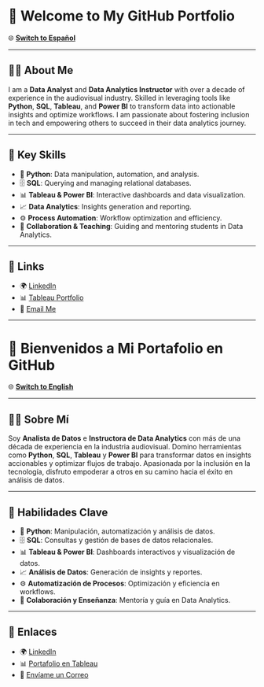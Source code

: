 # 👋 Welcome to My GitHub Portfolio  

🌐 **[Switch to Español](#📖-bienvenidos-a-mi-portafolio-en-github)**  

---

## 🧑‍💻 About Me  
I am a **Data Analyst** and **Data Analytics Instructor** with over a decade of experience in the audiovisual industry. Skilled in leveraging tools like **Python**, **SQL**, **Tableau**, and **Power BI** to transform data into actionable insights and optimize workflows. I am passionate about fostering inclusion in tech and empowering others to succeed in their data analytics journey.  

---

## 🚀 Key Skills  
- 🐍 **Python**: Data manipulation, automation, and analysis.  
- 🗄️ **SQL**: Querying and managing relational databases.  
- 📊 **Tableau & Power BI**: Interactive dashboards and data visualization.  
- 📈 **Data Analytics**: Insights generation and reporting.  
- ⚙️ **Process Automation**: Workflow optimization and efficiency.  
- 🤝 **Collaboration & Teaching**: Guiding and mentoring students in Data Analytics.  

---

## 🔗 Links  
- 🌍 [LinkedIn](https://www.linkedin.com/in/mairapitelli)  
- 📊 [Tableau Portfolio](https://public.tableau.com/app/profile/ma.ra.pitelli/vizzes)  
- 📧 [Email Me](mailto:mairapitelli@hotmail.com)  

---

# 📖 Bienvenidos a Mi Portafolio en GitHub  

🌐 **[Switch to English](#👋-welcome-to-my-github-portfolio)**  

---

## 🧑‍💻 Sobre Mí  
Soy **Analista de Datos** e **Instructora de Data Analytics** con más de una década de experiencia en la industria audiovisual. Domino herramientas como **Python**, **SQL**, **Tableau** y **Power BI** para transformar datos en insights accionables y optimizar flujos de trabajo. Apasionada por la inclusión en la tecnología, disfruto empoderar a otros en su camino hacia el éxito en análisis de datos.  

---

## 🚀 Habilidades Clave  
- 🐍 **Python**: Manipulación, automatización y análisis de datos.  
- 🗄️ **SQL**: Consultas y gestión de bases de datos relacionales.  
- 📊 **Tableau & Power BI**: Dashboards interactivos y visualización de datos.  
- 📈 **Análisis de Datos**: Generación de insights y reportes.  
- ⚙️ **Automatización de Procesos**: Optimización y eficiencia en workflows.  
- 🤝 **Colaboración y Enseñanza**: Mentoría y guía en Data Analytics.  

---

## 🔗 Enlaces  
- 🌍 [LinkedIn](https://www.linkedin.com/in/mairapitelli)  
- 📊 [Portafolio en Tableau](https://public.tableau.com/app/profile/ma.ra.pitelli/vizzes)  
- 📧 [Envíame un Correo](mailto:mairapitelli@hotmail.com)  
